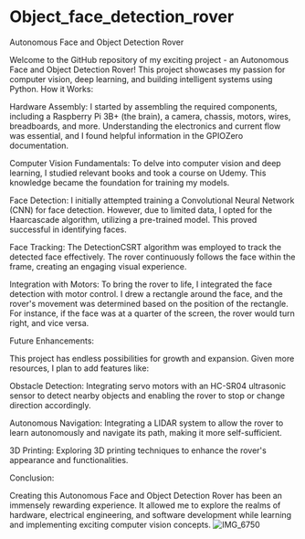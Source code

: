 # Object_face_detection_rover
Autonomous Face and Object Detection Rover

Welcome to the GitHub repository of my exciting project - an Autonomous Face and Object Detection Rover! This project showcases my passion for computer vision, deep learning, and building intelligent systems using Python.
How it Works:

Hardware Assembly: I started by assembling the required components, including a Raspberry Pi 3B+ (the brain), a camera, chassis, motors, wires, breadboards, and more. Understanding the electronics and current flow was essential, and I found helpful information in the GPIOZero documentation.

Computer Vision Fundamentals: To delve into computer vision and deep learning, I studied relevant books and took a course on Udemy. This knowledge became the foundation for training my models.

Face Detection: I initially attempted training a Convolutional Neural Network (CNN) for face detection. However, due to limited data, I opted for the Haarcascade algorithm, utilizing a pre-trained model. This proved successful in identifying faces.

Face Tracking: The DetectionCSRT algorithm was employed to track the detected face effectively. The rover continuously follows the face within the frame, creating an engaging visual experience.

Integration with Motors: To bring the rover to life, I integrated the face detection with motor control. I drew a rectangle around the face, and the rover's movement was determined based on the position of the rectangle. For instance, if the face was at a quarter of the screen, the rover would turn right, and vice versa.

Future Enhancements:

This project has endless possibilities for growth and expansion. Given more resources, I plan to add features like:

Obstacle Detection: Integrating servo motors with an HC-SR04 ultrasonic sensor to detect nearby objects and enabling the rover to stop or change direction accordingly.

Autonomous Navigation: Integrating a LIDAR system to allow the rover to learn autonomously and navigate its path, making it more self-sufficient.

3D Printing: Exploring 3D printing techniques to enhance the rover's appearance and functionalities.

Conclusion:

Creating this Autonomous Face and Object Detection Rover has been an immensely rewarding experience. It allowed me to explore the realms of hardware, electrical engineering, and software development while learning and implementing exciting computer vision concepts.
![IMG_6750](https://github.com/PratikThapa24/Object_face_detection_rover/assets/125596457/26bc177e-9849-42a0-9996-19b7bc2d1466)

